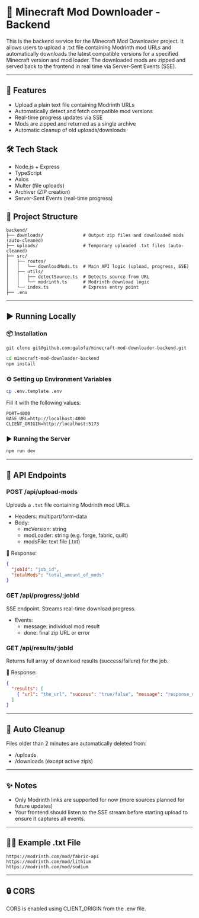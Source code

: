 # 🧩 Minecraft Mod Downloader - Backend

This is the backend service for the Minecraft Mod Downloader project. It allows users to upload a .txt file containing Modrinth mod URLs and automatically downloads the latest compatible versions for a specified Minecraft version and mod loader. The downloaded mods are zipped and served back to the frontend in real time via Server-Sent Events (SSE).

---

## 🚀 Features

- Upload a plain text file containing Modrinth URLs
- Automatically detect and fetch compatible mod versions
- Real-time progress updates via SSE
- Mods are zipped and returned as a single archive
- Automatic cleanup of old uploads/downloads

## 🛠️ Tech Stack

- Node.js + Express
- TypeScript
- Axios
- Multer (file uploads)
- Archiver (ZIP creation)
- Server-Sent Events (real-time progress)

## 📁 Project Structure

```
backend/
├── downloads/               # Output zip files and downloaded mods (auto-cleaned)
├── uploads/                 # Temporary uploaded .txt files (auto-cleaned)
├── src/
│   ├── routes/
│   │   └── downloadMods.ts  # Main API logic (upload, progress, SSE)
│   ├── utils/
│   │   ├── detectSource.ts  # Detects source from URL
│   │   └── modrinth.ts      # Modrinth download logic
│   └── index.ts             # Express entry point
├── .env
```

---

## ▶️ Running Locally

### 📦 Installation

```git
git clone git@github.com:galofa/minecraft-mod-downloader-backend.git
```

```bash
cd minecraft-mod-downloader-backend
npm install
```

### ⚙️ Setting up Environment Variables

```bash
cp .env.template .env
```

Fill it with the following values:

```env
PORT=4000
BASE_URL=http://localhost:4000
CLIENT_ORIGIN=http://localhost:5173
```

### ▶️ Running the Server

```bash
npm run dev
```

---

## 🧪 API Endpoints

### POST /api/upload-mods

Uploads a `.txt` file containing Modrinth mod URLs.

- Headers: multipart/form-data
- Body:
  - mcVersion: string
  - modLoader: string (e.g. forge, fabric, quilt)
  - modsFile: text file (.txt)

📄 Response:
```json
{
  "jobId": "job_id", 
  "totalMods": "total_amount_of_mods"
}
```

### GET /api/progress/:jobId

SSE endpoint. Streams real-time download progress.

- Events:
  - message: individual mod result
  - done: final zip URL or error

### GET /api/results/:jobId

Returns full array of download results (success/failure) for the job.

📄 Response:
```json
{
  "results": [
    { "url": "the_url", "success": "true/false", "message": "response_message" },
  ]
}
```

---

## 🧼 Auto Cleanup

Files older than 2 minutes are automatically deleted from:
- /uploads
- /downloads (except active zips)

---

## ✨ Notes

- Only Modrinth links are supported for now (more sources planned for future updates)
- Your frontend should listen to the SSE stream before starting upload to ensure it captures all events.

---

## 🧙‍♂️ Example .txt File

```
https://modrinth.com/mod/fabric-api
https://modrinth.com/mod/lithium
https://modrinth.com/mod/sodium
```

---

## 🔒 CORS

CORS is enabled using CLIENT_ORIGIN from the .env file.

